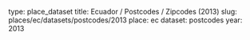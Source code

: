 type: place_dataset
title: Ecuador / Postcodes / Zipcodes (2013)
slug: places/ec/datasets/postcodes/2013
place: ec
dataset: postcodes
year: 2013
